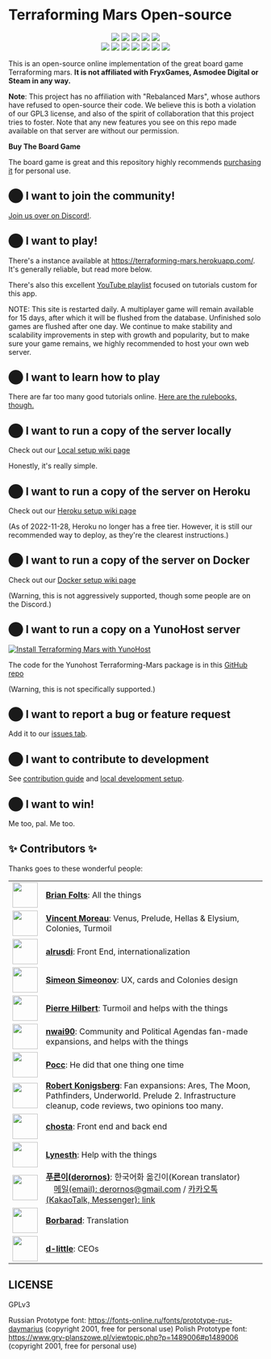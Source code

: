 # <a name="README"> Terraforming Mars Open-source

<div align="center">
  <img src="https://raw.githubusercontent.com/bafolts/terraforming-mars/main/assets/expansion_icons/expansion_icon_corporateEra.png">
  <img src="https://raw.githubusercontent.com/bafolts/terraforming-mars/main/assets/expansion_icons/expansion_icon_venus.png">
  <img src="https://raw.githubusercontent.com/bafolts/terraforming-mars/main/assets/expansion_icons/expansion_icon_colonies.png">
  <img src="https://raw.githubusercontent.com/bafolts/terraforming-mars/main/assets/expansion_icons/expansion_icon_turmoil.png">
  <img src="https://raw.githubusercontent.com/bafolts/terraforming-mars/main/assets/expansion_icons/expansion_icon_prelude.png">
</div>
<div align="center">
  <img src="https://raw.githubusercontent.com/bafolts/terraforming-mars/main/assets/expansion_icons/expansion_icon_ares.png">
  <img src="https://raw.githubusercontent.com/bafolts/terraforming-mars/main/assets/expansion_icons/expansion_icon_community.png">
  <img src="https://raw.githubusercontent.com/bafolts/terraforming-mars/main/assets/expansion_icons/expansion_icon_promo.png">
  <img src="https://raw.githubusercontent.com/bafolts/terraforming-mars/main/assets/expansion_icons/expansion_icon_agendas.png">
  <img src="https://raw.githubusercontent.com/bafolts/terraforming-mars/main/assets/expansion_icons/expansion_icon_themoon.png">
  <img src="https://raw.githubusercontent.com/bafolts/terraforming-mars/main/assets/expansion_icons/expansion_icon_pathfinders.png">
  <img src="https://raw.githubusercontent.com/bafolts/terraforming-mars/main/assets/expansion_icons/expansion_icon_escapeVelocity.png">
</div>

This is an open-source online implementation of the great board game Terraforming mars. **It is not affiliated
with FryxGames, Asmodee Digital or Steam in any way.**

**Note**: This project has no affiliation with "Rebalanced Mars", whose authors have refused to open-source their code.
We believe this is both a violation of our GPL3 license, and also of the spirit of collaboration that this project tries
to foster. Note that any new features you see on this repo made available on that server are without our permission.

**Buy The Board Game**

The board game is great and this repository highly recommends [purchasing it](https://www.amazon.com/Stronghold-Games-6005SG-Terraforming-Board/dp/B01GSYA4K2) for personal use.

## ⬤ I want to join the community!
[Join us over on Discord!](https://discord.gg/afeyggbN6Y).

## ⬤ I want to play!
There's a instance available at https://terraforming-mars.herokuapp.com/. It's generally reliable, but read more below.

There's also this excellent
[YouTube playlist](https://youtube.com/playlist?list=PLCGE78n9vCqhhmRe9YCrRh2GLNMPB_3j1) focused on tutorials custom for this app.

NOTE: This site is restarted daily. A multiplayer game will remain available for 15 days, after which it will be flushed from the database.
Unfinished solo games are flushed after one day. We continue to make stability and scalability improvements in step with growth and popularity,
but to make sure your game remains, we highly recommended to host your own web server.

## ⬤ I want to learn how to play
There are far too many good tutorials online. [Here are the rulebooks, though.](https://github.com/terraforming-mars/terraforming-mars/wiki/Rulebooks)

## ⬤ I want to run a copy of the server locally
Check out our [Local setup wiki page](https://github.com/bafolts/terraforming-mars/wiki/Local-Setup)

Honestly, it's really simple.

## ⬤ I want to run a copy of the server on Heroku
Check out our [Heroku setup wiki page](https://github.com/bafolts/terraforming-mars/wiki/Heroku-Setup)

(As of 2022-11-28, Heroku no longer has a free tier. However, it is still our recommended way to deploy,
as they're the clearest instructions.)

## ⬤ I want to run a copy of the server on Docker
Check out our [Docker setup wiki page](https://github.com/bafolts/terraforming-mars/wiki/Docker-Setup)

(Warning, this is not aggressively supported, though some people are on the Discord.)

## ⬤ I want to run a copy on a YunoHost server
[![Install Terraforming Mars with YunoHost](https://install-app.yunohost.org/install-with-yunohost.svg)](https://install-app.yunohost.org/?app=terraforming-mars)

The code for the Yunohost Terraforming-Mars package is in this [GitHub repo](https://github.com/YunoHost-Apps/terraforming-mars_ynh)

(Warning, this is not specifically supported.)

## ⬤ I want to report a bug or feature request
Add it to our [issues tab](https://github.com/bafolts/terraforming-mars/issues/new).

## ⬤ I want to contribute to development
See [contribution guide](https://github.com/terraforming-mars/terraforming-mars/blob/main/CONTRIBUTING.md) and [local development setup](https://github.com/terraforming-mars/terraforming-mars/wiki/Local-Setup).

## ⬤ I want to win!
Me too, pal. Me too.

## ✨ Contributors ✨

Thanks goes to these wonderful people:

<table border="0">
  <tdata>
    <tr>
      <td><img src="https://avatars1.githubusercontent.com/u/2707843?v=3" width="50px;" alt=""/></td>
      <td><a href="https://github.com/bafolts"><b>Brian Folts</b></a>: All the things</td>
    </tr>
    <tr>
       <td><img src="https://avatars1.githubusercontent.com/u/56086992?v=3" width="50px;" alt=""/></td>
       <td><a href="https://github.com/vincentneko"><b>Vincent Moreau</b></a>: Venus, Prelude, Hellas & Elysium, Colonies, Turmoil</td>
    </tr>
    <tr>
      <td><img src="https://avatars2.githubusercontent.com/u/394311?v=3" width="50px;" alt=""/></td>
      <td><a href="https://github.com/alrusdi"><b>alrusdi</b></a>: Front End, internationalization</td>
    </tr>
    <tr>
      <td><img src="https://avatars3.githubusercontent.com/u/6917565?s=460&v=4" width="50px;" alt=""/></td>
      <td><a href="https://github.com/ssimeonoff"><b>Simeon Simeonov</b></a>: UX, cards and Colonies design</td>
    </tr>
    <tr>
      <td><img src="https://avatars0.githubusercontent.com/u/806950?v=3" width="50px;" alt=""/></td>
      <td><b><a href="https://github.com/pierrehilbert">Pierre Hilbert</b></a>: Turmoil and helps with the things</td>
    </tr>
    <tr>
      <td><img src="https://avatars1.githubusercontent.com/u/2408094?s=460&v=4" width="50px;" alt=""/></td>
      <td><b><a href="https://github.com/nwai90">nwai90</b></a>: Community and Political Agendas fan-made expansions, and helps with the things</td>
    </tr>
    <tr>
      <td><img src="https://avatars1.githubusercontent.com/u/10995145?s=460&v=4" width="50px;" alt=""/></td>
      <td><b><a href="https://github.com/pocc">Pocc</b></a>: He did that one thing one time</td>
    </tr>
    <tr>
      <td><img src="https://avatars1.githubusercontent.com/u/413481?s=460&v=4" width="50px;" alt=""/></td>
      <td><b><a href="https://github.com/kberg">Robert Konigsberg</b></a>: Fan expansions: Ares, The Moon, Pathfinders, Underworld. Prelude 2. Infrastructure cleanup, code reviews, two opinions too many.</a> </td>
    </tr>
    <tr>
      <td><img src="https://avatars.githubusercontent.com/u/836179?s=460&v=4" width="50px;" alt=""/></td>
      <td><a href="https://github.com/chosta"><b>chosta</b></a>: Front end and back end</a> </td>
    </tr>
    <tr>
      <td><img src="https://avatars.githubusercontent.com/u/5318258?s=460&v=4" width="50px;" alt=""/><br />
      <td><a href="https://github.com/Lynesth"><b>Lynesth</b></a>: Help with the things</a> </td>
    </tr>
    <tr>
      <td><img src="https://avatars.githubusercontent.com/u/15874357?s=460&v=4" width="50px;" alt=""/><br />
      <td><a href="https://github.com/derornos"><b>푸른이(derornos)</b></a>: 한국어화 옮긴이(Korean translator)<br>&emsp;<a href="mailto:derornos@gmail.com">메일(email): derornos@gmail.com</a> / <a href="https://open.kakao.com/me/derornos">카카오톡(KakaoTalk, Messenger): link</a></td>
    </tr>
    <tr>
      <td><img src="https://avatars.githubusercontent.com/u/105346182?s=460&v=4" width="50px;" alt=""/><br />
      <td><a href="https://github.com/Borbarad2"><b>Borbarad</b></a>: Translation</a> </td>
    </tr>
    <tr>
      <td><img src="https://avatars.githubusercontent.com/u/2050250?s=460&v=4" width="50px;" alt=""/><br />
      <td><a href="https://github.com/d-little"><b>d-little</b></a>: CEOs</a> </td>
    </tr>
  </tdata>
</table>


## LICENSE

GPLv3

Russian Prototype font: https://fonts-online.ru/fonts/prototype-rus-daymarius (copyright 2001, free for personal use)
Polish Prototype font: https://www.gry-planszowe.pl/viewtopic.php?p=1489006#p1489006 (copyright 2001, free for personal use)
